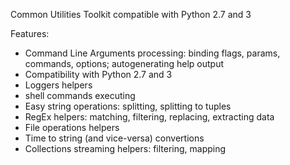 Common Utilities Toolkit compatible with Python 2.7 and 3

Features:
* Command Line Arguments processing: binding flags, params, commands, options; autogenerating help output
* Compatibility with Python 2.7 and 3
* Loggers helpers
* shell commands executing
* Easy string operations: splitting, splitting to tuples
* RegEx helpers: matching, filtering, replacing, extracting data
* File operations helpers
* Time to string (and vice-versa) convertions
* Collections streaming helpers: filtering, mapping
